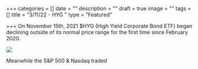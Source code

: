 +++
categories = []
date = ""
description = ""
draft = true
image = ""
tags = []
title = "3/11/22 - HYG "
type = "Featured"

+++
On November 15th, 2021 $HYG (High Yield Corporate Bond ETF) began declining outside of its normal price range for the first time since February 2020.

![](/uploads/screen-shot-2022-03-11-at-3-47-14-pm.png)

Meanwhile the S&P 500 & Nasdaq traded 